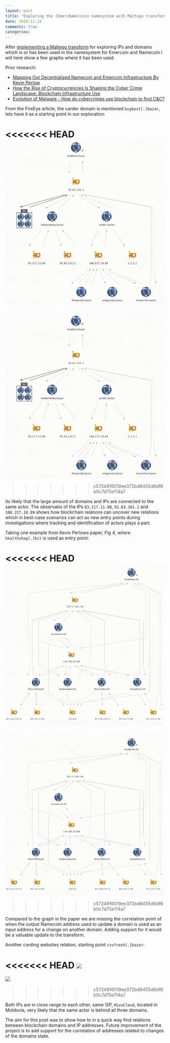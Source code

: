 ```yaml
---
layout: post
title: "Exploring the (Emer|Name)coin namesystem with Maltego transforms"
date: 2019-11-24
comments: true
categories:
---
```


After [implementing a Maltego transform](https://github.com/Tomasuh/Maltego_Transform_Blockchain_DNS) for exploring IPs and domains which is or has been used 
in the namesystem for Emercoin and Namecoin I will here show a few graphs where it has been used.

Prior research:

* [Mapping Out Decentralized Namecoin and Emercoin Infrastructure
By Kevin Perlow](https://i.blackhat.com/us-18/Wed-August-8/us-18-Perlow-Beating-the-Blockchain-by-Mapping-Out_Decentralized_Namecoin-and-Emercoin-Infrastructure-wp.pdf)
* [How the Rise of Cryptocurrencies Is Shaping the Cyber Crime Landscape: Blockchain Infrastructure Use](https://www.fireeye.com/blog/threat-research/2018/04/cryptocurrencies-cyber-crime-blockchain-infrastructure-use.html)
* [Evolution of Malware - How do cybercrimes use blockchain to find C&C?](https://www.aptld.org/meeting/20180928/6b-4%20Evolution%20of%20malware-%20group%20ib.pdf)

From the FireEye article, the carder domain is mentioned `buybest[.]bazar`, lets have it as a starting point in our 
exploration:

<<<<<<< HEAD
![](/images/2019-11-17_buybest.png) 
=======
![](images/2019-11-17_buybest.png) 
>>>>>>> c5724916019ee372bd8455d6df6b0c7d75e114a7

Its likely that the large amount of domains and IPs are connected to the same actor. The observatio of the IPs `83.217.11.80`, `92.63.101.2` and `188.227.18.89` shows how blockchain relations can uncover new relations which in best-case scenarios 
can act as new entry points during investigations where tracking and identification of actors plays a part.

Taking one example from Kevin Perlows paper, Fig 4, where `healthshop[.]bit` is used as entry point:

<<<<<<< HEAD
![](/images/2019-11-24_healthshop.png)
=======
![](images/2019-11-24_healthshop.png)
>>>>>>> c5724916019ee372bd8455d6df6b0c7d75e114a7

Compared to the graph in the paper we are missing the correlation point of when the output Namecoin address used to update a domain is used as an input address for a change on another domain. Adding support for it would be a valuable update to the transform.

Another carding websites relation, starting point `cvvfresh[.]bazar`:

<<<<<<< HEAD
![](/images/2019.11-24_fresh.png)
=======
![](images/2019.11-24_cvvfresh.png)
>>>>>>> c5724916019ee372bd8455d6df6b0c7d75e114a7

Both IPs are in close range to each other, same ISP, `MivoCloud`, located in Moldovia, very likely that the same actor is behind all three domains.

The aim for this post was to show how to in a quick way find relations between blockchain domains and IP addresses.
Future improvement of the project is to add support for the correlation of addresses related to changes of the domains state.